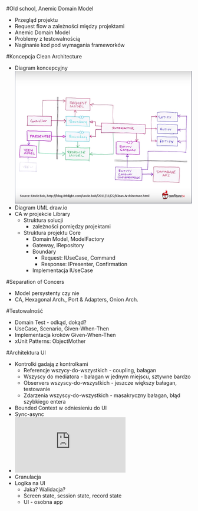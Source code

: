 #Old school, Anemic Domain Model
- Przegląd projektu
- Request flow a zależności między projektami
- Anemic Domain Model
- Problemy z testowalnością
- Naginanie kod pod wymagania frameworków

#Koncepcja Clean Architecture
- Diagram koncepcyjny ![CA](./CleanArchitecture.png)
- Diagram UML draw.io
- CA w projekcie Library
    + Struktura solucji
        * zależności pomiędzy projektami
    + Struktura projektu Core 
        * Domain Model, ModelFactory
        * Gateway, IRepository
        * Boundary
            - Request: IUseCase, Command
            - Response: IPresenter, Confirmation
        * Implementacja IUseCase

#Separation of Concers
- Model persystenty czy nie
- CA, Hexagonal Arch., Port & Adapters, Onion Arch.

#Testowalność
- Domain Test - odkąd, dokąd?
- UseCase, Scenario, Given-When-Then
- Implementacja kroków Given-When-Then
- xUnit Patterns: ObjectMother

#Architektura UI
- Kontrolki gadają z kontrolkami
    + Referencje wszycy-do-wszystkich - coupling, bałagan
    + Wszyscy do mediatora - bałagan w jednym miejscu, sztywne bardzo
    + Observers wszyscy-do-wszystkich - jeszcze większy bałagan, testowanie
    + Zdarzenia wszyscy-do-wszystkich - masakryczny bałagan, błąd szybkiego entera
- Bounded Context w odniesieniu do UI
- Sync-async
- ![Presentation Layer](http://blog.gettingthingsprogrammed.pl/2014/03/presentation-layer-under-control.html)
- Granulacja
- Logika na UI
    + Jaka? Walidacja?
    + Screen state, session state, record state
    + UI - osobna app
